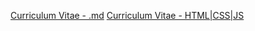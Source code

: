 [Curriculum Vitae - .md](https://romaperlos.github.io/rsschool-cv/cv)
[Curriculum Vitae - HTML|CSS|JS](https://romaperlos.github.io/rsschool-cv/index.html)
